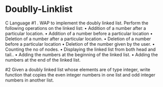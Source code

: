 # Doublly-Linklist
C Language 
#1 . WAP to implement the doubly linked list. Perform the following operations on the linked list:
•	Addition of a number after a particular location.
•	Addition of a number before a particular location
•	Deletion of a number after a particular location.
•	Deletion of a number before a particular location
•	Deletion of the number given by the user.
•	Counting the no of nodes.
•	Displaying the linked list from both head and tail..
•	Adding the numbers at the beginning of the linked list.
•	Adding the numbers at the end of the linked list.

#2 Given a doubly linked list whose elements are of type integer, write function that copies the even integer numbers in one list and odd integer numbers in another list.
